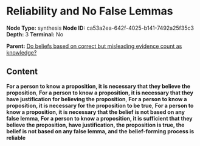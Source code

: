 # Reliability and No False Lemmas

**Node Type:** synthesis
**Node ID:** ca53a2ea-642f-4025-b141-7492a25f35c3
**Depth:** 3
**Terminal:** No

**Parent:** [Do beliefs based on correct but misleading evidence count as knowledge?](do-beliefs-based-on-correct-but-misleading-evidence-count-as-knowledge.md)

## Content

**For a person to know a proposition, it is necessary that they believe the proposition**, **For a person to know a proposition, it is necessary that they have justification for believing the proposition**, **For a person to know a proposition, it is necessary for the proposition to be true**, **For a person to know a proposition, it is necessary that the belief is not based on any false lemma**, **For a person to know a proposition, it is sufficient that they believe the proposition, have justification, the proposition is true, the belief is not based on any false lemma, and the belief-forming process is reliable**
